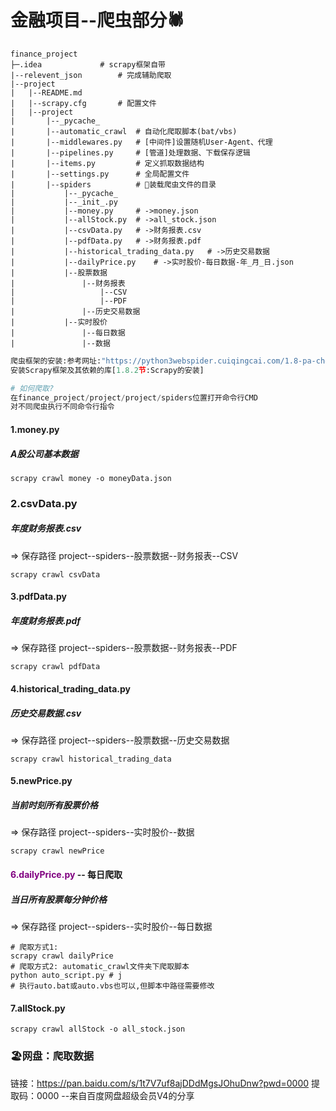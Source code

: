 # 金融项目--爬虫部分🕷

```shell
finance_project
├─.idea				# scrapy框架自带
|--relevent_json		# 完成辅助爬取
|--project
|  	|--README.md		
|  	|--scrapy.cfg		# 配置文件
|  	|--project
|		|--_pycache_ 	
|		|--automatic_crawl	# 自动化爬取脚本(bat/vbs)
|  		|--middlewares.py	# [中间件]设置随机User-Agent、代理
|  		|--pipelines.py		# [管道]处理数据、下载保存逻辑
|  		|--items.py			# 定义抓取数据结构
|  		|--settings.py		# 全局配置文件
|		|--spiders			# 🍉装载爬虫文件的目录
|			|--_pycache_
|			|--_init_.py	
|			|--money.py		# ->money.json
|			|--allStock.py	# ->all_stock.json
|			|--csvData.py	# ->财务报表.csv
|			|--pdfData.py	# ->财务报表.pdf
|			|--historical_trading_data.py	# ->历史交易数据
|			|--dailyPrice.py 	# ->实时股价-每日数据-年_月_日.json
|			|--股票数据		
|				|--财务报表
|					|--CSV
|					|--PDF
|				|--历史交易数据
|			|--实时股价
|				|--每日数据
|				|--数据
```

```python
爬虫框架的安装:参考网址:"https://python3webspider.cuiqingcai.com/1.8-pa-chong-kuang-jia-de-an-zhuang"
安装Scrapy框架及其依赖的库[1.8.2节:Scrapy的安装]
```

```PYTHON
# 如何爬取?
在finance_project/project/project/spiders位置打开命令行CMD
对不同爬虫执行不同命令行指令
```

#### 1.money.py

##### A股公司基本数据

```shell
scrapy crawl money -o moneyData.json
```

### 2.csvData.py

##### 年度财务报表.csv 

=> 保存路径 project--spiders--股票数据--财务报表--CSV

```shell
scrapy crawl csvData
```

#### 3.pdfData.py

##### 年度财务报表.pdf

=> 保存路径 project--spiders--股票数据--财务报表--PDF

```shell
scrapy crawl pdfData
```

#### 4.historical_trading_data.py

##### 历史交易数据.csv

=> 保存路径 project--spiders--股票数据--历史交易数据

```shell
scrapy crawl historical_trading_data 
```

#### 5.newPrice.py

##### 当前时刻所有股票价格

=> 保存路径 project--spiders--实时股价--数据

```shell
scrapy crawl newPrice
```

#### <font color='purple'>6.dailyPrice.py</font> -- 每日爬取

##### 当日所有股票每分钟价格

=> 保存路径 project--spiders--实时股价--每日数据

```shell
# 爬取方式1:
scrapy crawl dailyPrice
# 爬取方式2: automatic_crawl文件夹下爬取脚本
python auto_script.py # j
# 执行auto.bat或auto.vbs也可以,但脚本中路径需要修改
```

#### 7.allStock.py

```shell
scrapy crawl allStock -o all_stock.json
```

### 🏖网盘：爬取数据

链接：https://pan.baidu.com/s/1t7V7uf8ajDDdMgsJOhuDnw?pwd=0000 
提取码：0000 
--来自百度网盘超级会员V4的分享
